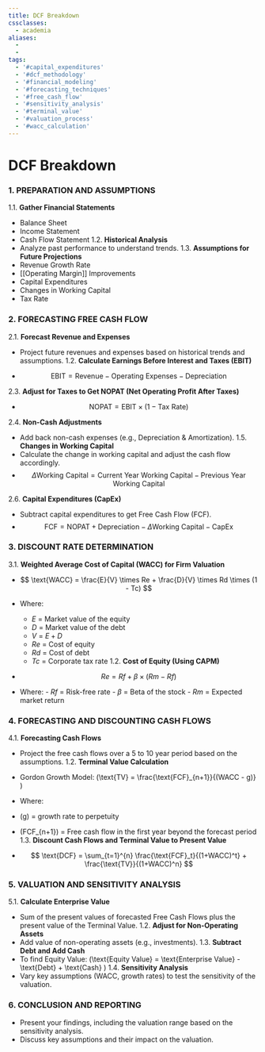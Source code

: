 ```yaml
---
title: DCF Breakdown
cssclasses:
  - academia
aliases:
  - 
  - 
tags:
  - '#capital_expenditures'
  - '#dcf_methodology'
  - '#financial_modeling'
  - '#forecasting_techniques'
  - '#free_cash_flow'
  - '#sensitivity_analysis'
  - '#terminal_value'
  - '#valuation_process'
  - '#wacc_calculation'
---
```

# DCF Breakdown

### 1. PREPARATION AND ASSUMPTIONS
1.1. **Gather Financial Statements**
- Balance Sheet
- Income Statement
- Cash Flow Statement
1.2. **Historical Analysis**
- Analyze past performance to understand trends.
1.3. **Assumptions for Future Projections**
- Revenue Growth Rate
- [[Operating Margin]] Improvements
- Capital Expenditures
- Changes in Working Capital
- Tax Rate

### 2. FORECASTING FREE CASH FLOW
2.1. **Forecast Revenue and Expenses**
- Project future revenues and expenses based on historical trends and assumptions.
1.2. **Calculate Earnings Before Interest and Taxes (EBIT)**

- $$ \text{EBIT} = \text{Revenue} - \text{Operating Expenses} - \text{Depreciation} $$

2.3. **Adjust for Taxes to Get NOPAT (Net Operating Profit After Taxes)**

- $$ \text{NOPAT} = \text{EBIT} \times (1 - \text{Tax Rate}) $$

2.4. **Non-Cash Adjustments**
- Add back non-cash expenses (e.g.,  Depreciation & Amortization).
1.5. **Changes in Working Capital**
- Calculate the change in working capital and adjust the cash flow accordingly.
- $$ \Delta \text{Working Capital} = \text{Current Year Working Capital} - \text{Previous Year Working Capital} $$

2.6. **Capital Expenditures (CapEx)**
- Subtract capital expenditures to get Free Cash Flow (FCF).
- $$ \text{FCF} = \text{NOPAT} + \text{Depreciation} - \Delta \text{Working Capital} - \text{CapEx} $$

### 3. DISCOUNT RATE DETERMINATION
3.1. **Weighted Average Cost of Capital (WACC) for Firm Valuation**

- $$ \text{WACC} = \frac{E}{V} \times Re + \frac{D}{V} \times Rd \times (1 - Tc) $$
- Where:
	- $E$ = Market value of the equity
	- $D$ = Market value of the debt
	- $V$ = $E + D$
	- $Re$ = Cost of equity
	- $Rd$ = Cost of debt
	- $Tc$ = Corporate tax rate
1.2. **Cost of Equity (Using CAPM)**

- $$ Re = Rf + \beta \times (Rm - Rf) $$
- Where:
		- $Rf$ = Risk-free rate
		- $\beta$ = Beta of the stock
		- $Rm$ = Expected market return

### 4. FORECASTING AND DISCOUNTING CASH FLOWS
4.1. **Forecasting Cash Flows**
- Project the free cash flows over a 5 to 10 year period based on the assumptions.
1.2. **Terminal Value Calculation**
- Gordon Growth Model: \(\text{TV} = \frac{\text{FCF}_{n+1}}{(WACC - g)} \)
- Where:
- \(g\) = growth rate to perpetuity
- \(FCF_{n+1}\) = Free cash flow in the first year beyond the forecast period
1.3. **Discount Cash Flows and Terminal Value to Present Value**

- $$ \text{DCF} = \sum_{t=1}^{n} \frac{\text{FCF}_t}{(1+WACC)^t} + \frac{\text{TV}}{(1+WACC)^n} $$

### 5. VALUATION AND SENSITIVITY ANALYSIS
5.1. **Calculate Enterprise Value**
- Sum of the present values of forecasted Free Cash Flows plus the present value of the Terminal Value.
1.2. **Adjust for Non-Operating Assets**
- Add value of non-operating assets (e.g.,  investments).
1.3. **Subtract Debt and Add Cash**
- To find Equity Value: \(\text{Equity Value} = \text{Enterprise Value} - \text{Debt} + \text{Cash} \)
1.4. **Sensitivity Analysis**
- Vary key assumptions (WACC,  growth rates) to test the sensitivity of the valuation.
### 6. CONCLUSION AND REPORTING
- Present your findings,  including the valuation range based on the sensitivity analysis.
- Discuss key assumptions and their impact on the valuation.
